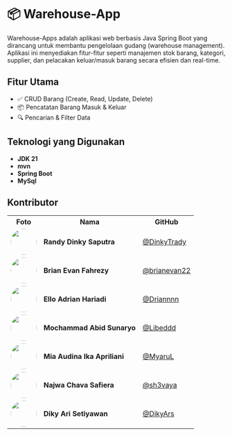 # 📦 Warehouse-App

Warehouse-Apps adalah aplikasi web berbasis Java Spring Boot yang dirancang untuk membantu pengelolaan gudang (warehouse management).
Aplikasi ini menyediakan fitur-fitur seperti manajemen stok barang, kategori, supplier, dan pelacakan keluar/masuk barang secara efisien dan real-time.

## Fitur Utama

- ✅ CRUD Barang (Create, Read, Update, Delete)
- 📦 Pencatatan Barang Masuk & Keluar
- 🔍 Pencarian & Filter Data

## Teknologi yang Digunakan

- **JDK 21**
- **mvn**
- **Spring Boot**
- **MySql**

## Kontributor

<table>
  <tr>
    <th>Foto</th>
    <th>Nama</th>
    <th>GitHub</th>
  </tr>
  <tr> <!-- Duplicate bagian ini -->
    <td><img src="https://avatars.githubusercontent.com/u/111265264?v=4" width="60" style="border-radius: 50%;" /></td>
    <td><strong>Randy Dinky Saputra</strong></td>
    <td><a href="https://github.com/DinkyTrady">@DinkyTrady</a></td>
  </tr> <!-- Sampai sini -->
<tr> <!-- Duplicate bagian ini -->
    <td><img src="https://avatars.githubusercontent.com/u/207850645?s=96&v=4" width="60" style="border-radius: 50%;" /></td>
    <td><strong>Brian Evan Fahrezy</strong></td>
    <td><a href="https://github.com/brianevan22">@brianevan22</a></td>
  </tr> <!-- Sampai sini -->
  <tr> <!-- Duplicate bagian ini -->
    <td><img src="https://avatars.githubusercontent.com/u/144525698?v=4" width="60" style="border-radius: 50%;" /></td>
    <td><strong>Ello Adrian Hariadi</strong></td>
    <td><a href="https://github.com/Driannnn">@Driannnn</a></td>
  </tr> <!-- Sampai sini -->
  <tr> <!-- Duplicate bagian ini -->
    <td><img src="https://avatars.githubusercontent.com/u/174584123?v=4" width="60" style="border-radius: 50%;" /></td>
    <td><strong>Mochammad Abid Sunaryo</strong></td>
    <td><a href="https://github.com/Libeddd">@Libeddd</a></td>
  </tr> <!-- Sampai sini -->
  <tr> <!-- Duplicate bagian ini -->
    <td><img src="https://avatars.githubusercontent.com/u/207870361?v=4" width="60" style="border-radius: 50%;" /></td>
    <td><strong>Mia Audina Ika Apriliani</strong></td>
    <td><a href="https://github.com/MyaruL">@MyaruL</a></td>
  </tr> <!-- Sampai sini -->
  <tr> <!-- Duplicate bagian ini -->
    <td><img src="https://avatars.githubusercontent.com/u/181125174?v=4" width="60" style="border-radius: 50%;" /></td>
    <td><strong>Najwa Chava Safiera</strong></td>
    <td><a href="https://github.com/sh3vaya">@sh3vaya</a></td>
  </tr> <!-- Sampai sini -->
  <tr> <!-- Duplicate bagian ini -->
    <td><img src="https://avatars.githubusercontent.com/u/208132438?v=4" width="60" style="border-radius: 50%;" /></td>
    <td><strong>Diky Ari Setiyawan</strong></td>
    <td><a href="https://github.com/DikyArs">@DikyArs</a></td>
  </tr> <!-- Sampai sini -->
  </table>
